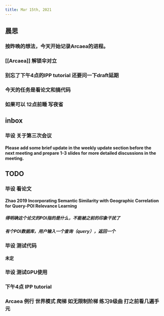 ```yaml
---
title: Mar 15th, 2021
---
```


## 晨思
### 按昨晚的想法，今天开始记录Arcaea的进程。
### [[Arcaea]] 解锁伞对立
### 别忘了下午4点的IPP tutorial 还要问一下draft延期
### 今天的任务是看论文和搞代码
### 如果可以 12点前睡 写夜省
## inbox
### 毕设 关于第三次会议
#### Please add some brief update in the weekly update section before the next meeting and prepare 1-3 slides for more detailed discussions in the meeting.
## TODO
### 毕设 看论文
#### Zhao 2019 Incorporating Semantic Similarity with Geographic Correlation for Query-POI Relevance Learning
##### 得明确这个论文的POI指的是什么，不能被之前的印象干扰了
##### 有个POI数据库，用户输入一个查询（query），返回一个
### 毕设 测试代码
#### 未定
### 毕设 测试GPU使用
### 下午4点 IPP tutorial
### Arcaea 例行 世界模式 爬梯 如无限制阶梯 练习9级曲 打之前看几遍手元
